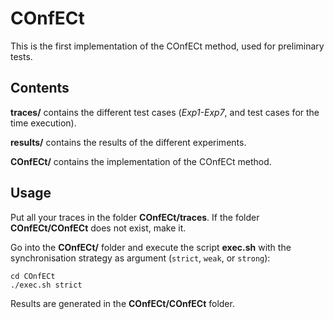 # COnfECt
This is the first implementation of the COnfECt method, used for preliminary tests.

## Contents
**traces/** contains the different test cases (*Exp1-Exp7*, and test cases for the time execution).

**results/** contains the results of the different experiments.

**COnfECt/** contains the implementation of the COnfECt method.

## Usage

Put all your traces in the folder **COnfECt/traces**. If the folder **COnfECt/COnfECt** does not exist, make it.

Go into the **COnfECt/** folder and execute the script **exec.sh** with the synchronisation strategy as argument (```strict```, ```weak```, or ```strong```):

```
cd COnfECt
./exec.sh strict
```

Results are generated in the **COnfECt/COnfECt** folder.
